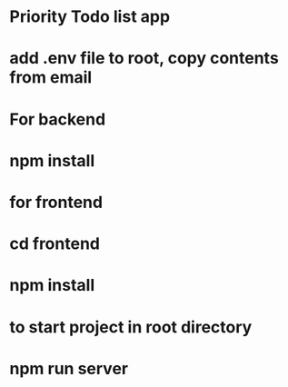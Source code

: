 # Priority Todo list app

# add .env file to root, copy contents from email

# For backend

# npm install

# for frontend

# cd frontend

# npm install

# to start project in root directory

# npm run server
